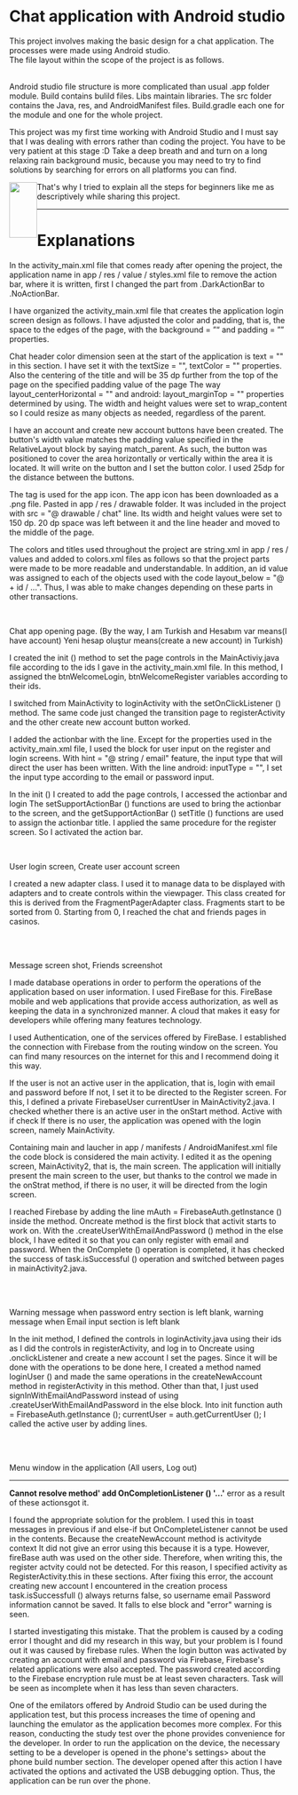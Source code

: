 # Chat application with Android studio

This project involves making the basic design for a chat application. The processes were made using Android studio. <br>
The file layout within the scope of the project is as follows. <br>

<img src="https://github.com/bakkyn/Chat-application-with-Android-studio/blob/main/results/1.png" alt="" style="float:left">

<br>Android studio file structure is more complicated than usual .app folder module. Build contains bulild files. Libs maintain libraries. The src folder contains the Java, res, and AndroidManifest files. Build.gradle each
one for the module and one for the whole project.

This project was my first time working with Android Studio and I must say that I was dealing with errors rather than coding the project. You have to be very patient at this stage :D Take a deep breath and and turn on a long relaxing rain background music, because you may need to try to find solutions by searching for errors on all platforms you can find. 

<img src="https://encrypted-tbn0.gstatic.com/images?q=tbn:ANd9GcRfn3-OJuXVoMFUjqSz8MUUAL3ipVpmBQ19Vg&usqp=CAU" alt="" style="float:left" width="50" height="100">

That's why I tried to explain all the steps for beginners like me as descriptively while sharing this project.

-----------------------------------------------------------------------------------------------------------------

# Explanations 
 
In the activity_main.xml file that comes ready after opening the project, the application name in app / res / value / styles.xml file to remove the action bar, where it is written, first I changed the part from .DarkActionBar to .NoActionBar.

I have organized the activity_main.xml file that creates the application login screen design as follows. I have adjusted the color and padding, that is, the space to the edges of the page, with the background = ”“ and padding = ”” properties.

Chat header color dimension seen at the start of the application is text = "" in this section.
I have set it with the textSize = "", textColor = "" properties. Also the centering of the title and will be 35 dp further from the top of the page on the specified padding value of the page The way layout_centerHorizontal = "" and android: layout_marginTop = "" properties determined by using. The width and height values were set to wrap_content so I could resize as many objects as needed, regardless of the parent.

I have an account and create new account buttons have been created. The button's width value matches the padding value specified in the RelativeLayout block by saying match_parent.
As such, the button was positioned to cover the area horizontally or vertically within the area it is located. It will write on the button and I set the button color. I used 25dp for the distance between the buttons.

The <ImageView> tag is used for the app icon. The app icon has been downloaded as a .png file. Pasted in app / res / drawable folder. It was included in the project with src = "@ drawable / chat" line. Its width and height values  were set to 150 dp. 20 dp space was left between it and the line header and moved to the middle of the page.
 
The colors and titles used throughout the project are string.xml in app / res / values and added to colors.xml files as follows so that the project parts were made to be more readable and understandable. In addition, an id value was assigned to each of the objects used with the code layout_below = "@ + id / ...". Thus, I was able to make changes depending on these parts in other transactions.<br>

<img src="https://github.com/bakkyn/Chat-application-with-Android-studio/blob/main/results/2.png" alt="" style="float:left"><br>

Chat app opening page. (By the way, I am Turkish and Hesabım var means(I have account) Yeni hesap oluştur means(create a new account) in Turkish)<br>

I created the init () method to set the page controls in the MainActiviy.java file according to the ids I gave in the activity_main.xml file. In this method, I assigned the btnWelcomeLogin, btnWelcomeRegister variables according to their ids.

I switched from MainActivity to loginActivity with the setOnClickListener () method.
The same code just changed the transition page to registerActivity and the other create new account button worked.

<Include in xml files of login and register pages layout = "@ layout / actionbar_app" android: id = "@ + id / actionBarLogin" /> I added the actionbar with the line. Except for the properties used in the activity_main.xml file,
I used the <editText> block for user input on the register and login screens. With hint = "@ string / email" feature, the input type that will direct the user has been written. With the line android: inputType = "", I set the input type according to the email or password input.
 
In the init () I created to add the page controls, I accessed the actionbar and login
The setSupportActionBar () functions are used to bring the actionbar to the screen, and the getSupportActionBar () setTitle () functions are used to assign the actionbar title. I applied the same procedure for the register screen. So I activated the action bar.

<img src="https://github.com/bakkyn/Chat-application-with-Android-studio/blob/main/results/3.png" alt="" style="float:left"><br>

User login screen, Create user account screen<br>

I created a new adapter class. I used it to manage data to be displayed with adapters and to create controls within the viewpager. This class created for this is derived from the FragmentPagerAdapter class. Fragments start to be sorted from 0. Starting from 0, I reached the chat and friends pages in casinos.

<br><img src="https://github.com/bakkyn/Chat-application-with-Android-studio/blob/main/results/4.png" alt="" style="float:left"><br>

Message screen shot, Friends screenshot<br>

I made database operations in order to perform the operations of the application based on user information. I used FireBase for this. FireBase mobile and web applications that provide access authorization, as well as keeping the data in a synchronized manner. A cloud that makes it easy for developers while offering many features
technology.

I used Authentication, one of the services offered by FireBase. I established the connection with Firebase from the routing window on the screen. You can find many resources on the internet for this and I recommend doing it this way.

If the user is not an active user in the application, that is, login with email and password before
If not, I set it to be directed to the Register screen. For this, I defined a private FirebaseUser currentUser in MainActivity2.java. I checked whether there is an active user in the onStart method. Active with if check
If there is no user, the application was opened with the login screen, namely MainActivity.

Containing main and laucher in app / manifests / AndroidManifest.xml file
the code block is considered the main activity. I edited it as the opening screen, MainActivity2, that is, the main screen. The application will initially present the main screen to the user, but thanks to the control we made in the onStrat method, if there is no user, it will be directed from the login screen.

I reached Firebase by adding the line mAuth = FirebaseAuth.getInstance () inside the method. Oncreate method is the first block that activit starts to work on. With the .createUserWithEmailAndPassword () method in the else block, I have edited it so that you can only register with email and password. When the OnComplete () operation is completed, it has checked the success of task.isSuccessful () operation and switched between pages in mainActivity2.java.

<br><img src="https://github.com/bakkyn/Chat-application-with-Android-studio/blob/main/results/5.png" alt="" style="float:left"><br>

Warning message when password entry section is left blank, warning message when Email input section is left blank
<br>

In the init method, I defined the controls in loginActivity.java using their ids as I did the controls in registerActivity, and log in to Oncreate using .onclickListener and create a new account
I set the pages. Since it will be done with the operations to be done here, I created a method named loginUser () and made the same operations in the createNewAccount method in registerActivity in this method. Other than that, I just used signInWithEmailAndPassword instead of using .createUserWithEmailAndPassword in the else block. Into init function auth = FirebaseAuth.getInstance (); currentUser = auth.getCurrentUser (); I called the active user by adding lines.

<br><img src="https://github.com/bakkyn/Chat-application-with-Android-studio/blob/main/results/5.png" alt="" style="float:left"><br>

Menu window in the application (All users, Log out)<br>

----------------------------------------------------------------------------------------------------------------
<b>Cannot resolve method' add OnCompletionListener () '…'</b> error as a result of these actionsgot it.

I found the appropriate solution for the problem. I used this in toast messages in previous if and else-if but OnCompleteListener cannot be used in the contents. Because the createNewAccount method is activityde context 
It did not give an error using this because it is a type. However, fireBase auth was used on the other side. Therefore, when writing this, the register actvity could not be detected. For this reason, I specified activity as RegisterActivity.this in these sections. After fixing this error, the account creating new account I encountered in the creation process task.isSuccessfull () always returns false, so username email Password information cannot be saved. It falls to else block and "error" warning is seen.

I started investigating this mistake. That the problem is caused by a coding error I thought and did my research in this way, but your problem is I found out it was caused by firebase rules. When the login button was activated by creating an account with email and password via Firebase, Firebase's related applications were also accepted. The password created according to the Firebase encryption rule must be at least seven characters. Task will be seen as incomplete when it has less than seven characters.

One of the emilators offered by Android Studio can be used during the application test, but this process increases the time of opening and launching the emulator as the application becomes more complex. For this reason, conducting the study test over the phone provides convenience for the developer. In order to run the application on the device, the necessary setting to be a developer is opened in the phone's settings> about the phone build number section. The developer opened after this action I have activated the options and activated the USB debugging option. Thus, the application can be run over the phone. 

